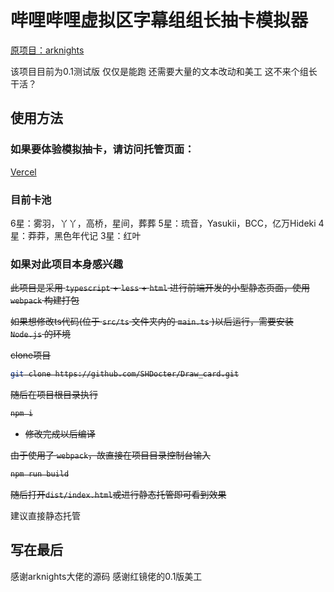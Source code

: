 # 哔哩哔哩虚拟区字幕组组长抽卡模拟器

[原项目：arknights](https://github.com/lollipopnougat/arknights)<br>

该项目目前为0.1测试版 仅仅是能跑 还需要大量的文本改动和美工 这不来个组长干活？

## 使用方法

### 如果要体验模拟抽卡，请访问托管页面：<br>

[Vercel](https://draw-card.vercel.app/)<br>

### 目前卡池

6星：雾羽，丫丫，高桥，星间，葬葬
5星：琉音，Yasukii，BCC，亿万Hideki
4星：莽莽，黑色年代记
3星：红叶

### 如果对此项目本身感兴趣

<s>此项目是采用 `typescript` + `less` + `html` 进行前端开发的小型静态页面，使用 `webpack` 构建打包

如果想修改ts代码(位于 `src/ts` 文件夹内的 `main.ts` )以后运行，需要安装 `Node.js` 的环境

clone项目

```bash
git clone https://github.com/SHDocter/Draw_card.git
```

随后在项目根目录执行

```bash
npm i
```

- 修改完成以后编译

由于使用了 `webpack`，故直接在项目目录控制台输入

```bash
npm run build
```

随后打开`dist/index.html`或进行静态托管即可看到效果</s><br>

建议直接静态托管

## 写在最后

感谢arknights大佬的源码 感谢红镜佬的0.1版美工
